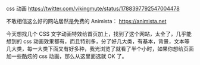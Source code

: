 # 

## 

css 动画 https://twitter.com/vikingmute/status/1788397792547004478

不敢相信这么好的网站居然是免费的 Animista：
https://animista.net

今天想找几个 CSS 文字动画特效给首页加上，找到了这个网站，太全了，几乎能想到的 css 动画效果都有，而且特别多，分了好几大类，有基本，背景，文本等几大类，每一大类下面又有好多种，我光浏览了就看了半个小时，如果你想给页面加一些酷炫的 css 动画，那么从这里面选就 OK 了。